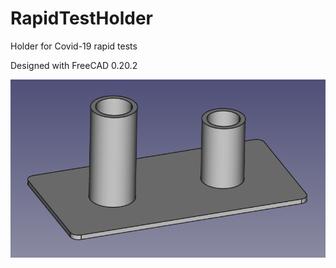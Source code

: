 # RapidTestHolder
Holder for Covid-19 rapid tests

Designed with FreeCAD 0.20.2

![](https://github.com/cl1pp0/RapidTestHolder/blob/main/rapid_test_holder.png?raw=true)
